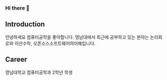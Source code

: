 ### Hi there 👋

## Introduction
안녕하세요
컴퓨터공학을 좋아합니다.
영남대에서 최근에 공부하고 있는 분야는 논리회로와 이산수학, 오픈소스소프트웨어의이해입니다.

## Career
영남대학교 컴퓨터공학과 2학년 학생
